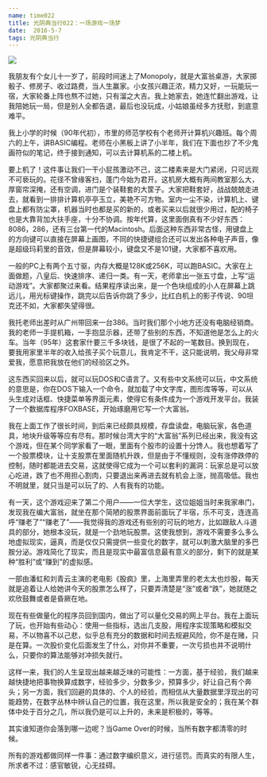 ```yaml
---
name: time022
title: 光阴典当行022：一场游戏一场梦
date:  2016-5-7
tags: 光阴典当行
---
```

<!-- more -->
![](/cnblog/uploads/time022.jpg)

我朋友有个女儿十一岁了，前段时间迷上了Monopoly，就是大富翁桌游，大家掷骰子、修房子、收过路费，当人生赢家。小女孩兴趣正浓，精力又好，一玩能玩一宿，大家轮番上阵也熬不过她，只有溜之大吉。我上她家去，她连忙翻出游戏，让我陪她玩一局，但是别人全都告退，最后也没玩成，小姑娘虽经多方抚慰，到底意难平。

我上小学的时候（90年代初），市里的师范学校有个老师开计算机兴趣班。每个周六的上午，讲BASIC编程。老师在小黑板上讲了小半年，我们在下面也抄了不少鬼画符似的笔记，终于接到通知，可以去计算机系的二楼上机。

要上机了！这件事让我们一干小屁孩激动不己，这二楼素来是大门紧闭，只可远观不可亵玩的。花径不曾缘客扫，蓬门今始为君开。这机房大概有两间教室那么大，厚窗帘深掩，还有空调，进门是个装鞋套的大筐子。大家把鞋套好，战战兢兢走进去，就看到一排排计算机亭亭玉立，美艳不可方物。室内一尘不染，计算机上、键盘上都有防尘罩，机器当时也都是买的新的，或者买来以后就很少用过，配的椅子也是大靠背加大扶手座，十分不协调。按年代算，这里面倒真有不少好东西：8086，286，还有三台第一代的Macintosh。后面这种东西非常古怪，用键盘上的方向键可以直接在屏幕上画图，不同的快捷键组合还可以发出各种电子声音，像是超级玛莉里的音效，但是屏幕较小，键盘又不是101键，大家都不喜欢用。

一般的PC上有两个五寸驱，内存大概是128K或256K，可以跑BASIC。大家在上面做题，八皇后、快速排序、递归一类。有一天，老师拿出一张五寸盘，上写“运动游戏”。大家都聚过来看。结果程序读出来，是一个色块组成的小人在屏幕上跳远儿，用光标键操作，跳完以后告诉你跳了多少，比红白机上的影子传说、90坦克还不如，大家都失望得很。

我托老师出差时从广州带回来一台386。当时我们那个小地方还没有电脑经销商。我的老师一手提机箱，一手抱显示器，还带了些别的东西，不知道他是怎么上的火车。当年（95年）这套家什要三千多块钱，是很了不起的一笔数目。换到现在，要我用家里半年的收入给孩子买个玩意儿，我肯定不干，这只能说明，我父母非常爱我，愿意把我放在他们的经验区之外。

这东西买回来以后，就可以玩DOS和C语言了。又有些中文系统可以玩，中文系统的意思是，你在DOS下输入一个命令，就加载了中文字库，图形库等等，可以从头生成对话框、快捷菜单等界面元素，使得它有条件成为一个游戏开发平台。我装了一个数据库程序FOXBASE，开始琢磨用它写一个大富翁。

我在上面工作了很长时间，到后来已经颇具规模，存盘读盘，电脑玩家，各色道具，地块升级等等应有尽有。那时候台湾大宇的“大富翁”系列已经出来，我没有这个游戏，但在某个同学家看了一眼，里面有个股市的设置十分馋人。我也想着写了一个股票模块，让十支股票在里面随机升跌，但是由于不懂规则，没有涨停跌停的控制，随时都能进去交易，这就使得它成为一个可以套利的漏洞：玩家总是可以放心吃进，跌了也不用担心割肉，只要退出来再进去就有机会上涨，抛高吸低。我也不明就里，就只当是可以玩了的、人有我有的功能。

有一天，这个游戏迎来了第二个用户——一位大学生，这位姐姐当时来我家串门，发现我在编大富翁，就坐在那个简陋的股票界面前面玩了半宿，乐不可支，连连高呼“赚老了”“赚老了”——我觉得我的游戏还有些别的可玩的地方，比如跟敌人斗道具的部分，她根本没玩，就是一个劲地玩股票。这使我想到，游戏不需要多么多么地虚拟现实，逼真，而是仅仅只需提供一些变化的数字，就可以刺激大脑里的多巴胺分泌。游戏简化了现实，而且是现实中最富信息最有意义的部分，剩下的就是某种“胜利”或“赚到”的虚拟感。

一部由潘虹和刘青云主演的老电影《股疯》里，上海里弄里的老太太也炒股，每天就是追着让人给她讲今天的股票怎么样了，只要弄清楚是“涨”或者“跌”，她就随之欢欣鼓舞或者是昏厥在地。

现在有些做量化的程序员回到国内，做出了可以量化交易的网上平台。我在上面玩了玩，也开始有些动心：使用一些指标，选出几支股，用程序实现策略和模拟交易，不以物喜不以己悲，似乎总有充分的数据和时间去规避风险，你不是在赌，只是在算。一次股价变化后面发生了什么，对你并不重要，一次亏损也并不说明什么，只要你的算法能够对冲损失就行。

这样一来，我们的人生呈现出越来越乏味的可能性：一方面，基于经验，我们越来越快捷地把事物换算成数字，经验多少，分数多少，预算多少，好让自己有个奔头；另一方面，我们回避的具体的、个人的经验，而相信从大量数据里浮现出的可能趋势，在数字丛林中辨认自己的位置，我在这里，所以我是安全的；我在某个群体中处于百分之几，所以我仍是可以上升的，未来是积极的，等等。

其实谁知道你会落到哪一边呢？当Game Over的时候，当所有数字都清零的时候。

所有的游戏都做同样一件事：通过数字编织意义，进行惩罚。而真实的有限人生，所求者不过：感官敏锐，心无挂碍。